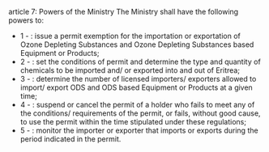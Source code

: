 article 7: Powers of the Ministry
The Ministry shall have the following powers to:
<ul>
			<li>1 - : issue a permit exemption for the importation or exportation of Ozone Depleting Substances and Ozone Depleting Substances based Equipment or Products;<ul>
			</ul></li>			<li>2 - : set the conditions of permit and determine the type and quantity of chemicals to be imported and&#x2F; or exported into and out of Eritrea;<ul>
			</ul></li>			<li>3 - : determine the number of licensed importers&#x2F; exporters allowed to import&#x2F; export ODS and ODS based Equipment or Products at a given time; <ul>
			</ul></li>			<li>4 - : suspend or cancel the permit of a holder who fails to meet any of the conditions&#x2F; requirements of the permit, or fails, without good cause, to use the permit within the time stipulated under these regulations;<ul>
			</ul></li>			<li>5 - : monitor the importer or exporter that imports or exports during the period indicated in the permit.<ul>
			</ul></li></ul>